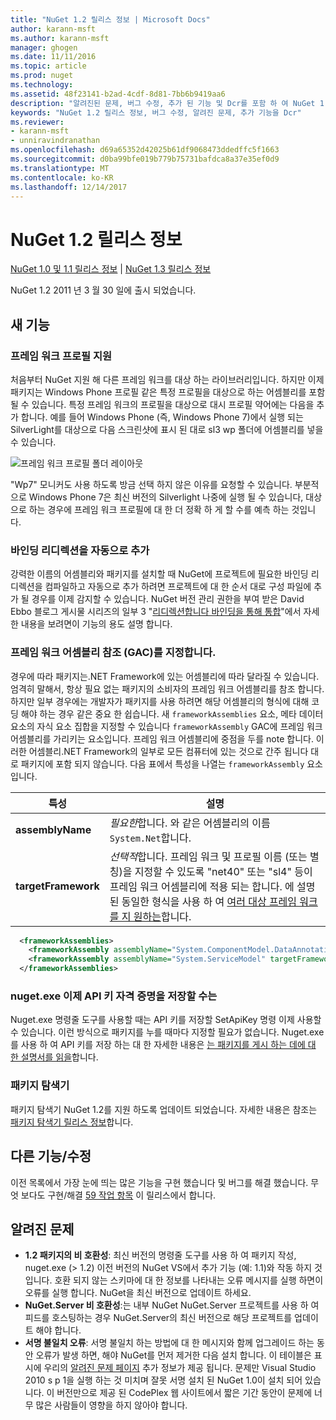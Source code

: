 ```yaml
---
title: "NuGet 1.2 릴리스 정보 | Microsoft Docs"
author: karann-msft
ms.author: karann-msft
manager: ghogen
ms.date: 11/11/2016
ms.topic: article
ms.prod: nuget
ms.technology: 
ms.assetid: 48f23141-b2ad-4cdf-8d81-7bb6b9419aa6
description: "알려진된 문제, 버그 수정, 추가 된 기능 및 Dcr를 포함 하 여 NuGet 1.2에 대 한 릴리스 정보입니다."
keywords: "NuGet 1.2 릴리스 정보, 버그 수정, 알려진 문제, 추가 기능을 Dcr"
ms.reviewer:
- karann-msft
- unniravindranathan
ms.openlocfilehash: d69a65352d42025b61df9068473ddedffc5f1663
ms.sourcegitcommit: d0ba99bfe019b779b75731bafdca8a37e35ef0d9
ms.translationtype: MT
ms.contentlocale: ko-KR
ms.lasthandoff: 12/14/2017
---
```

# <a name="nuget-12-release-notes"></a>NuGet 1.2 릴리스 정보

[NuGet 1.0 및 1.1 릴리스 정보](../release-notes/nuget-1.1.md) | [NuGet 1.3 릴리스 정보](../release-notes/nuget-1.3.md)

NuGet 1.2 2011 년 3 월 30 일에 출시 되었습니다.

## <a name="new-features"></a>새 기능

### <a name="framework-profile-support"></a>프레임 워크 프로필 지원

처음부터 NuGet 지원 해 다른 프레임 워크를 대상 하는 라이브러리입니다. 하지만 이제 패키지는 Windows Phone 프로필 같은 특정 프로필을 대상으로 하는 어셈블리를 포함 될 수 있습니다. 특정 프레임 워크의 프로필을 대상으로 대시 프로필 약어에는 다음을 추가 합니다. 예를 들어 Windows Phone (즉, Windows Phone 7)에서 실행 되는 SilverLight를 대상으로 다음 스크린샷에 표시 된 대로 sl3 wp 폴더에 어셈블리를 넣을 수 있습니다.

![프레임 워크 프로필 폴더 레이아웃](./media/framework-profile-support.png)

"Wp7" 모니커도 사용 하도록 방금 선택 하지 않은 이유를 요청할 수 있습니다. 부분적으로 Windows Phone 7은 최신 버전의 Silverlight 나중에 실행 될 수 있습니다, 대상으로 하는 경우에 프레임 워크 프로필에 대 한 더 정확 하 게 할 수를 예측 하는 것입니다.

### <a name="automatically-add-binding-redirects"></a>바인딩 리디렉션을 자동으로 추가

강력한 이름의 어셈블리와 패키지를 설치할 때 NuGet에 프로젝트에 필요한 바인딩 리디렉션을 컴파일하고 자동으로 추가 하려면 프로젝트에 대 한 순서 대로 구성 파일에 추가 될 경우를 이제 감지할 수 있습니다. NuGet 버전 관리 권한을 부여 받은 David Ebbo 블로그 게시물 시리즈의 일부 3 "[리디렉션합니다 바인딩을 통해 통합](http://blog.davidebbo.com/2011/01/nuget-versioning-part-3-unification-via.html)"에서 자세한 내용을 보려면이 기능의 용도 설명 합니다.

<a name="framework-assembly-refs"></a>

### <a name="specifying-framework-assembly-references-gac"></a>프레임 워크 어셈블리 참조 (GAC)를 지정합니다.

경우에 따라 패키지는.NET Framework에 있는 어셈블리에 따라 달라질 수 있습니다. 엄격히 말해서, 항상 필요 없는 패키지의 소비자의 프레임 워크 어셈블리를 참조 합니다. 하지만 일부 경우에는 개발자가 패키지를 사용 하려면 해당 어셈블리의 형식에 대해 코딩 해야 하는 경우 같은 중요 한 쉽습니다. 새 `frameworkAssemblies` 요소, 메타 데이터 요소의 자식 요소 집합을 지정할 수 있습니다 `frameworkAssembly` GAC에 프레임 워크 어셈블리를 가리키는 요소입니다. 프레임 워크 어셈블리에 중점을 두를 note 합니다.
이러한 어셈블리.NET Framework의 일부로 모든 컴퓨터에 있는 것으로 간주 됩니다 대로 패키지에 포함 되지 않습니다. 다음 표에서 특성을 나열는 `frameworkAssembly` 요소입니다.


|특성 |설명|
|----------------|-----------|
|**assemblyName**|*필요한*합니다. 와 같은 어셈블리의 이름 `System.Net`합니다.|
|**targetFramework**|*선택적*합니다. 프레임 워크 및 프로필 이름 (또는 별칭)을 지정할 수 있도록 "net40" 또는 "sl4" 등이 프레임 워크 어셈블리에 적용 되는 합니다. 에 설명 된 동일한 형식을 사용 하 여 [여러 대상 프레임 워크를 지 원하는](../create-packages/supporting-multiple-target-frameworks.md)합니다.|

```xml
  <frameworkAssemblies>
    <frameworkAssembly assemblyName="System.ComponentModel.DataAnnotations" targetFramework="net40" />
    <frameworkAssembly assemblyName="System.ServiceModel" targetFramework="net40" />
  </frameworkAssemblies>
```

### <a name="nugetexe-now-is-able-to-store-api-key-credentials"></a>nuget.exe 이제 API 키 자격 증명을 저장할 수는

Nuget.exe 명령줄 도구를 사용할 때는 API 키를 저장할 SetApiKey 명령 이제 사용할 수 있습니다. 이런 방식으로 패키지를 누를 때마다 지정할 필요가 없습니다. Nuget.exe를 사용 하 여 API 키를 저장 하는 대 한 자세한 내용은 [는 패키지를 게시 하는 데에 대 한 설명서를 읽을](../create-packages/publish-a-package.md)합니다.

### <a name="package-explorer"></a>패키지 탐색기
패키지 탐색기 NuGet 1.2를 지원 하도록 업데이트 되었습니다. 자세한 내용은 참조는 [패키지 탐색기 릴리스 정보](http://nuget.codeplex.com/wikipage?title=New%20features%20in%20NuGet%20Package%20Explorer%201.0)합니다.

## <a name="other-featuresfixes"></a>다른 기능/수정

이전 목록에서 가장 눈에 띄는 많은 기능을 구현 했습니다 및 버그를 해결 했습니다. 무엇 보다도 구현/해결 [59 작업 항목](http://nuget.codeplex.com/workitem/list/advanced?keyword=&status=All&type=All&priority=All&release=NuGet%201.2&assignedTo=All&component=All&sortField=Votes&sortDirection=Descending&page=0) 이 릴리스에서 합니다.

## <a name="known-issues"></a>알려진 문제

* **1.2 패키지의 비 호환성**: 최신 버전의 명령줄 도구를 사용 하 여 패키지 작성, nuget.exe (> 1.2) 이전 버전의 NuGet VS에서 추가 기능 (예: 1.1)와 작동 하지 것입니다. 호환 되지 않는 스키마에 대 한 정보를 나타내는 오류 메시지를 실행 하면이 오류를 실행 합니다. NuGet을 최신 버전으로 업데이트 하세요.
* **NuGet.Server 비 호환성**:는 내부 NuGet NuGet.Server 프로젝트를 사용 하 여 피드를 호스팅하는 경우 NuGet.Server의 최신 버전으로 해당 프로젝트를 업데이트 해야 합니다.
* **서명 불일치 오류**: 서명 불일치 하는 방법에 대 한 메시지와 함께 업그레이드 하는 동안 오류가 발생 하면, 해야 NuGet를 먼저 제거한 다음 설치 합니다. 이 테이블은 표시에 우리의 [알려진 문제 페이지](../release-notes/Known-Issues.md) 추가 정보가 제공 됩니다. 문제만 Visual Studio 2010 s p 1을 실행 하는 것 미치며 잘못 서명 설치 된 NuGet 1.0이 설치 되어 있습니다. 이 버전만으로 제공 된 CodePlex 웹 사이트에서 짧은 기간 동안이 문제에 너무 많은 사람들이 영향을 하지 않아야 합니다.